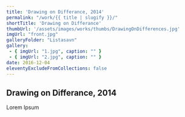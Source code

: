 ```yaml
---
title: 'Drawing on Differance, 2014'
permalink: "/work/{{ title | slugify }}/"
shortTitle: 'Drawing on Differance'
thumbUrl: '/assets/images/works/thumbs/DrawingOnDifferences.jpg'
imgUrl: "front.jpg"
galleryFolder: "Listasavn"
gallery:
 - { imgUrl: "1.jpg", caption: "" }
 - { imgUrl: "2.jpg", caption: "" }
date: 2016-12-04
eleventyExcludeFromCollections: false
---
```



<div class="Grid Grid--gutters Grid--full large-Grid--fit">
  <div class="Grid-cell">
    <div class='headerGroup'>
      <h2>Drawing on Differance, 2014</h2>
      <p>Lorem Ipsum</p>
    </div>
  </div>
</div>